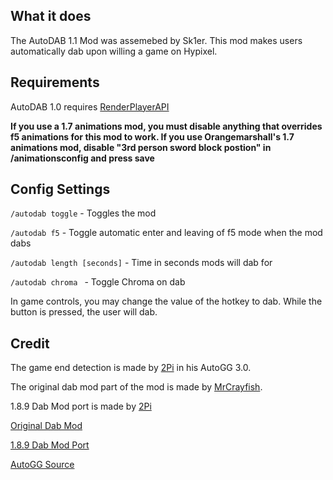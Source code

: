 ## What it does
The AutoDAB 1.1 Mod was assemebed by Sk1er. This mod makes users automatically dab upon willing a game on Hypixel. 

## Requirements 
AutoDAB 1.0 requires [RenderPlayerAPI](https://2pi.pw/dl/RenderPlayerAPI-1.8.9-1.0.jar)

**If you use a 1.7 animations mod, you must disable anything that overrides f5 animations for this mod to work. If you use Orangemarshall's 1.7 animations mod, disable "3rd person sword block postion" in /animationsconfig and press save**
## Config Settings
`/autodab toggle` - Toggles the mod

`/autodab f5` - Toggle automatic enter and leaving of f5 mode when the mod dabs

`/autodab length [seconds]` - Time in seconds mods will dab for

`/autodab chroma ` - Toggle Chroma on dab 

In game controls, you may change the value of the hotkey to dab. While the button is pressed, the user will dab.

## Credit
The game end detection is made by [2Pi](https://twitter.com/2_P_I) in his AutoGG 3.0. 

The original dab mod part of the mod is made by [MrCrayfish](https://twitter.com/MrCraayfish).

1.8.9 Dab Mod port is made by [2Pi](https://twitter.com/2_P_I)


[Original Dab Mod](https://mrcrayfish.com/mods?id=cdabm)

[1.8.9 Dab Mod Port](https://www.youtube.com/watch?v=EYuKzZ81RxU)

[AutoGG Source](https://www.youtube.com/watch?v=1eETPGuSQWA)
